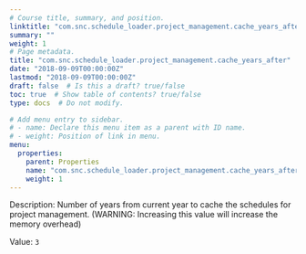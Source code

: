 ```yaml
---
# Course title, summary, and position.
linktitle: "com.snc.schedule_loader.project_management.cache_years_after"
summary: ""
weight: 1
# Page metadata.
title: "com.snc.schedule_loader.project_management.cache_years_after"
date: "2018-09-09T00:00:00Z"
lastmod: "2018-09-09T00:00:00Z"
draft: false  # Is this a draft? true/false
toc: true  # Show table of contents? true/false
type: docs  # Do not modify.

# Add menu entry to sidebar.
# - name: Declare this menu item as a parent with ID name.
# - weight: Position of link in menu.
menu:
  properties:
    parent: Properties
    name: "com.snc.schedule_loader.project_management.cache_years_after"
    weight: 1
---
```


Description: Number of years from current year to cache the schedules for project management. (WARNING: Increasing this value will increase the memory overhead)


Value: `3`